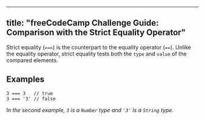 
---
title: "freeCodeCamp Challenge Guide: Comparison with the Strict Equality Operator"
---

Strict equality (`===`) is the counterpart to the equality operator (`==`). Unlike the equality operator, strict equality tests both the `type` and `value` of the compared elements.

## Examples

    3 === 3   // true
    3 === '3' // false

_In the second example, `3` is a `Number` type and `'3'` is a `String` type._
